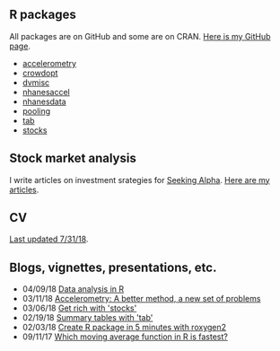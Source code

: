 ## R packages

All packages are on GitHub and some are on CRAN. [Here is my GitHub page](https://github.com/vandomed).

* [accelerometry](https://cran.r-project.org/web/packages/accelerometry/index.html) <br>
* [crowdopt](https://github.com/vandomed/crowdopt) <br>
* [dvmisc](https://cran.r-project.org/web/packages/dvmisc/index.html) <br>
* [nhanesaccel](https://github.com/vandomed/nhanesaccel) <br>
* [nhanesdata](https://github.com/vandomed/nhanesdata) <br>
* [pooling](https://cran.r-project.org/web/packages/pooling/index.html) <br>
* [tab](https://cran.r-project.org/web/packages/tab/index.html) <br>
* [stocks](https://cran.r-project.org/web/packages/stocks/index.html) <br>

## Stock market analysis

I write articles on investment srategies for [Seeking Alpha](https://seekingalpha.com/). [Here are my articles](https://seekingalpha.com/author/dane-van-domelen/articles#articles).

## CV

[Last updated 7/31/18](https://vandomed.github.io/drv_cv_7_31_18.html).

## Blogs, vignettes, presentations, etc.

* 04/09/18 [Data analysis in R](https://vandomed.github.io/analysis_lecture_2018.pdf) <br>
* 03/11/18 [Accelerometry: A better method, a new set of problems](https://sites.duke.edu/diss2017/files/2017/09/S3B_dane_slides.pdf) <br>
* 03/06/18 [Get rich with 'stocks'](https://vandomed.github.io/stocks.html) <br>
* 02/19/18 [Summary tables with 'tab'](https://vandomed.github.io/tab.html) <br>
* 02/03/18 [Create R package in 5 minutes with roxygen2](https://vandomed.github.io/build_rpackage.html) <br>
* 09/11/17 [Which moving average function in R is fastest?](https://vandomed.github.io/moving_averages.html)
